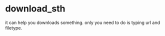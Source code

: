 # download_sth
it can help you downloads something. only you need to do is typing url and filetype.
